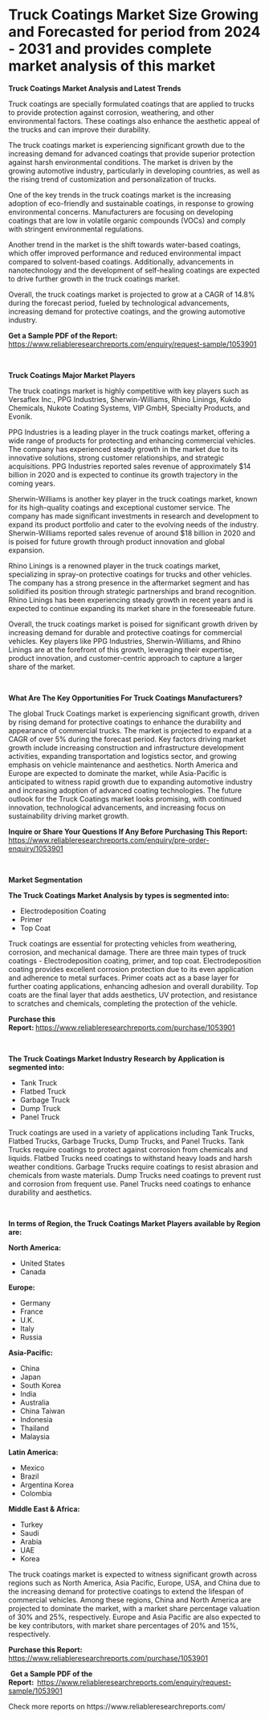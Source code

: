 <p><h1>Truck Coatings Market Size Growing and Forecasted for period from 2024 - 2031 and provides complete market analysis of this market</h1></p><p><strong>Truck Coatings Market Analysis and Latest Trends</strong></p>
<p><p>Truck coatings are specially formulated coatings that are applied to trucks to provide protection against corrosion, weathering, and other environmental factors. These coatings also enhance the aesthetic appeal of the trucks and can improve their durability.</p><p>The truck coatings market is experiencing significant growth due to the increasing demand for advanced coatings that provide superior protection against harsh environmental conditions. The market is driven by the growing automotive industry, particularly in developing countries, as well as the rising trend of customization and personalization of trucks.</p><p>One of the key trends in the truck coatings market is the increasing adoption of eco-friendly and sustainable coatings, in response to growing environmental concerns. Manufacturers are focusing on developing coatings that are low in volatile organic compounds (VOCs) and comply with stringent environmental regulations.</p><p>Another trend in the market is the shift towards water-based coatings, which offer improved performance and reduced environmental impact compared to solvent-based coatings. Additionally, advancements in nanotechnology and the development of self-healing coatings are expected to drive further growth in the truck coatings market.</p><p>Overall, the truck coatings market is projected to grow at a CAGR of 14.8% during the forecast period, fueled by technological advancements, increasing demand for protective coatings, and the growing automotive industry.</p></p>
<p><strong>Get a Sample PDF of the Report:&nbsp;</strong> <a href="https://www.reliableresearchreports.com/enquiry/request-sample/1053901">https://www.reliableresearchreports.com/enquiry/request-sample/1053901</a></p>
<p>&nbsp;</p>
<p><strong>Truck Coatings Major Market Players</strong></p>
<p><p>The truck coatings market is highly competitive with key players such as Versaflex Inc., PPG Industries, Sherwin-Williams, Rhino Linings, Kukdo Chemicals, Nukote Coating Systems, VIP GmbH, Specialty Products, and Evonik. </p><p>PPG Industries is a leading player in the truck coatings market, offering a wide range of products for protecting and enhancing commercial vehicles. The company has experienced steady growth in the market due to its innovative solutions, strong customer relationships, and strategic acquisitions. PPG Industries reported sales revenue of approximately $14 billion in 2020 and is expected to continue its growth trajectory in the coming years.</p><p>Sherwin-Williams is another key player in the truck coatings market, known for its high-quality coatings and exceptional customer service. The company has made significant investments in research and development to expand its product portfolio and cater to the evolving needs of the industry. Sherwin-Williams reported sales revenue of around $18 billion in 2020 and is poised for future growth through product innovation and global expansion.</p><p>Rhino Linings is a renowned player in the truck coatings market, specializing in spray-on protective coatings for trucks and other vehicles. The company has a strong presence in the aftermarket segment and has solidified its position through strategic partnerships and brand recognition. Rhino Linings has been experiencing steady growth in recent years and is expected to continue expanding its market share in the foreseeable future.</p><p>Overall, the truck coatings market is poised for significant growth driven by increasing demand for durable and protective coatings for commercial vehicles. Key players like PPG Industries, Sherwin-Williams, and Rhino Linings are at the forefront of this growth, leveraging their expertise, product innovation, and customer-centric approach to capture a larger share of the market.</p></p>
<p>&nbsp;</p>
<p><strong>What Are The Key Opportunities For Truck Coatings Manufacturers?</strong></p>
<p><p>The global Truck Coatings market is experiencing significant growth, driven by rising demand for protective coatings to enhance the durability and appearance of commercial trucks. The market is projected to expand at a CAGR of over 5% during the forecast period. Key factors driving market growth include increasing construction and infrastructure development activities, expanding transportation and logistics sector, and growing emphasis on vehicle maintenance and aesthetics. North America and Europe are expected to dominate the market, while Asia-Pacific is anticipated to witness rapid growth due to expanding automotive industry and increasing adoption of advanced coating technologies. The future outlook for the Truck Coatings market looks promising, with continued innovation, technological advancements, and increasing focus on sustainability driving market growth.</p></p>
<p><strong>Inquire or Share Your Questions If Any Before Purchasing This Report:</strong> <a href="https://www.reliableresearchreports.com/enquiry/pre-order-enquiry/1053901">https://www.reliableresearchreports.com/enquiry/pre-order-enquiry/1053901</a></p>
<p>&nbsp;</p>
<p><strong>Market Segmentation</strong></p>
<p><strong>The Truck Coatings Market Analysis by types is segmented into:</strong></p>
<p><ul><li>Electrodeposition Coating</li><li>Primer</li><li>Top Coat</li></ul></p>
<p><p>Truck coatings are essential for protecting vehicles from weathering, corrosion, and mechanical damage. There are three main types of truck coatings - Electrodeposition coating, primer, and top coat. Electrodeposition coating provides excellent corrosion protection due to its even application and adherence to metal surfaces. Primer coats act as a base layer for further coating applications, enhancing adhesion and overall durability. Top coats are the final layer that adds aesthetics, UV protection, and resistance to scratches and chemicals, completing the protection of the vehicle.</p></p>
<p><strong>Purchase this Report:&nbsp;</strong><a href="https://www.reliableresearchreports.com/purchase/1053901">https://www.reliableresearchreports.com/purchase/1053901</a></p>
<p>&nbsp;</p>
<p><strong>The Truck Coatings Market Industry Research by Application is segmented into:</strong></p>
<p><ul><li>Tank Truck</li><li>Flatbed Truck</li><li>Garbage Truck</li><li>Dump Truck</li><li>Panel Truck</li></ul></p>
<p><p>Truck coatings are used in a variety of applications including Tank Trucks, Flatbed Trucks, Garbage Trucks, Dump Trucks, and Panel Trucks. Tank Trucks require coatings to protect against corrosion from chemicals and liquids. Flatbed Trucks need coatings to withstand heavy loads and harsh weather conditions. Garbage Trucks require coatings to resist abrasion and chemicals from waste materials. Dump Trucks need coatings to prevent rust and corrosion from frequent use. Panel Trucks need coatings to enhance durability and aesthetics.</p></p>
<p>&nbsp;</p>
<p><strong>In terms of Region, the Truck Coatings Market Players available by Region are:</strong></p>
<p>
    <p> <strong> North America: </strong>
        <ul>
            <li>United States</li>
            <li>Canada</li>
        </ul>
        </p> 
    <p> <strong> Europe: </strong>
        <ul>
            <li>Germany</li>
            <li>France</li>
            <li>U.K.</li>
            <li>Italy</li>
            <li>Russia</li>
        </ul>
        </p> 
    <p> <strong> Asia-Pacific: </strong>
        <ul>
            <li>China</li>
            <li>Japan</li>
            <li>South Korea</li>
            <li>India</li>
            <li>Australia</li>
            <li>China Taiwan</li>
            <li>Indonesia</li>
            <li>Thailand</li>
            <li>Malaysia</li>
        </ul>
        </p> 
    <p> <strong> Latin America: </strong>
        <ul>
            <li>Mexico</li>
            <li>Brazil</li>
            <li>Argentina Korea</li>
            <li>Colombia</li>
        </ul>
        </p> 
    <p> <strong> Middle East & Africa: </strong>
        <ul>
            <li>Turkey</li>
            <li>Saudi</li>
            <li>Arabia</li>
            <li>UAE</li>
            <li>Korea</li>
        </ul>
    </p>
    </p>
<p><p>The truck coatings market is expected to witness significant growth across regions such as North America, Asia Pacific, Europe, USA, and China due to the increasing demand for protective coatings to extend the lifespan of commercial vehicles. Among these regions, China and North America are projected to dominate the market, with a market share percentage valuation of 30% and 25%, respectively. Europe and Asia Pacific are also expected to be key contributors, with market share percentages of 20% and 15%, respectively.</p></p>
<p><strong>Purchase this Report: </strong><a href="https://www.reliableresearchreports.com/purchase/1053901">https://www.reliableresearchreports.com/purchase/1053901</a></p>
<p>&nbsp;<strong>Get a Sample PDF of the Report:&nbsp;&nbsp;</strong><a href="https://www.reliableresearchreports.com/enquiry/request-sample/1053901">https://www.reliableresearchreports.com/enquiry/request-sample/1053901</a></p>
<p><strong></strong></p>
<p>Check more reports on https://www.reliableresearchreports.com/</p>